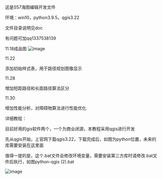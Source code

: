 这是S57海图编辑开发文件

环境：win10，python3.9.5，qgis3.22

文件目录说明见doc

有问题可加qq1337538139


11.18成品图
![image](https://github.com/user-attachments/assets/f002c468-69d0-45e6-b100-50ec594008ce)

11.22

添加初始样式表，用于路径规划图像显示

11.28

增加短距路径和长距路径算法区分

11.30

增加性能分析，对障碍物算法进行性能优化





详细教程：

目前好用的gis软件两个，一个为商业闭源，本教程采用qgis进行开发

先从qgis开始，上官网下载qgis3.22，下载完成后，如图为python位置，未来的库需要安装在这里面

值得一提的是，这个.bat文件会修改环境变量，需要安装第三方库时请修改.bat文件后执行，如图python-qgis (2).bat


![image](https://github.com/user-attachments/assets/afa8adfe-f511-44ed-9d9c-b65d90de7fcf)



